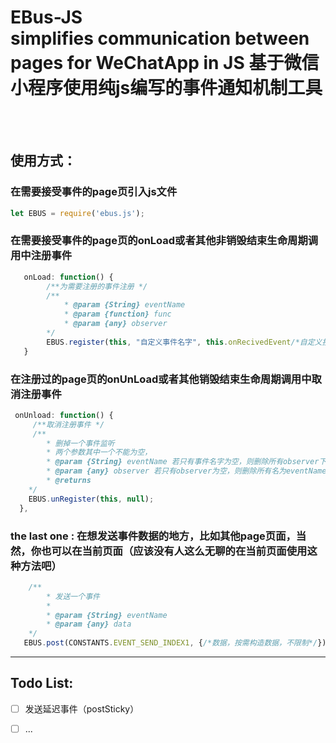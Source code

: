  EBus-JS
 <br>
 simplifies communication between pages for WeChatApp in JS
 基于微信小程序使用纯js编写的事件通知机制工具
 =============================
 <br> <br>

## **使用方式：**


### 在需要接受事件的page页引入js文件
```javascript
let EBUS = require('ebus.js');
```
### 在需要接受事件的page页的onLoad或者其他非销毁结束生命周期调用中注册事件
```javascript
   onLoad: function() {
        /**为需要注册的事件注册 */
        /**
            * @param {String} eventName
            * @param {function} func
            * @param {any} observer
        */
        EBUS.register(this, "自定义事件名字", this.onRecivedEvent/*自定义接受事件*/);
   }
```

### 在注册过的page页的onUnLoad或者其他销毁结束生命周期调用中取消注册事件
```javascript
 onUnload: function() {
     /**取消注册事件 */
     /**
        * 删掉一个事件监听
        * 两个参数其中一个不能为空，
        * @param {String} eventName 若只有事件名字为空，则删除所有observer下的事件
        * @param {any} observer 若只有observer为空，则删除所有名为eventName的事件
        * @returns
    */
    EBUS.unRegister(this, null);
  },
```

### the last one : 在想发送事件数据的地方，比如其他page页面，当然，你也可以在当前页面（应该没有人这么无聊的在当前页面使用这种方法吧）
```javascript
    /**
        * 发送一个事件
        * 
        * @param {String} eventName
        * @param {any} data
    */
   EBUS.post(CONSTANTS.EVENT_SEND_INDEX1, {/*数据，按需构造数据，不限制*/});
```

***

## **Todo List:**
 + [ ] 发送延迟事件（postSticky）
 + [ ] ...




